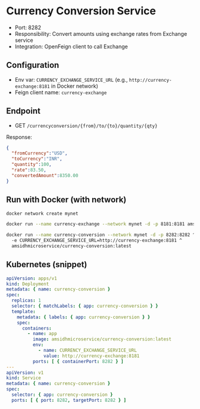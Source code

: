 # Currency Conversion Service

- Port: 8282
- Responsibility: Convert amounts using exchange rates from Exchange service
- Integration: OpenFeign client to call Exchange

## Configuration

- Env var: `CURRENCY_EXCHANGE_SERVICE_URL` (e.g., `http://currency-exchange:8181` in Docker network)
- Feign client name: `currency-exchange`

## Endpoint

- GET `/currencyconversion/{from}/to/{to}/quantity/{qty}`

Response:

```json
{
  "fromCurrency":"USD",
  "toCurrency":"INR",
  "quantity":100,
  "rate":83.50,
  "convertedAmount":8350.00
}
```

## Run with Docker (with network)

```bash
docker network create mynet

docker run --name currency-exchange --network mynet -d -p 8181:8181 amsidhmicroservice/currency-exchange:latest

docker run --name currency-conversion --network mynet -d -p 8282:8282 ^
  -e CURRENCY_EXCHANGE_SERVICE_URL=http://currency-exchange:8181 ^
  amsidhmicroservice/currency-conversion:latest
```

## Kubernetes (snippet)

```yaml
apiVersion: apps/v1
kind: Deployment
metadata: { name: currency-conversion }
spec:
  replicas: 1
  selector: { matchLabels: { app: currency-conversion } }
  template:
    metadata: { labels: { app: currency-conversion } }
    spec:
      containers:
        - name: app
          image: amsidhmicroservice/currency-conversion:latest
          env:
            - name: CURRENCY_EXCHANGE_SERVICE_URL
              value: http://currency-exchange:8181
          ports: [ { containerPort: 8282 } ]
---
apiVersion: v1
kind: Service
metadata: { name: currency-conversion }
spec:
  selector: { app: currency-conversion }
  ports: [ { port: 8282, targetPort: 8282 } ]
```
